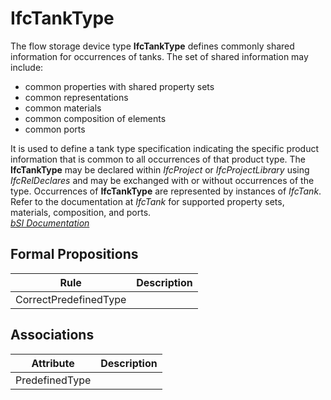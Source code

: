 IfcTankType
===========
The flow storage device type **IfcTankType** defines commonly shared
information for occurrences of tanks. The set of shared information may
include:  
  
* common properties with shared property sets  
* common representations  
* common materials  
* common composition of elements  
* common ports  
  
It is used to define a tank type specification indicating the specific product
information that is common to all occurrences of that product type. The
**IfcTankType** may be declared within _IfcProject_ or _IfcProjectLibrary_
using _IfcRelDeclares_ and may be exchanged with or without occurrences of the
type. Occurrences of **IfcTankType** are represented by instances of
_IfcTank_. Refer to the documentation at _IfcTank_ for supported property
sets, materials, composition, and ports.  
[ _bSI
Documentation_](https://standards.buildingsmart.org/IFC/DEV/IFC4_2/FINAL/HTML/schema/ifchvacdomain/lexical/ifctanktype.htm)


Formal Propositions
-------------------
| Rule                  | Description   |
|-----------------------|---------------|
| CorrectPredefinedType |               |

Associations
------------
| Attribute      | Description   |
|----------------|---------------|
| PredefinedType |               |

